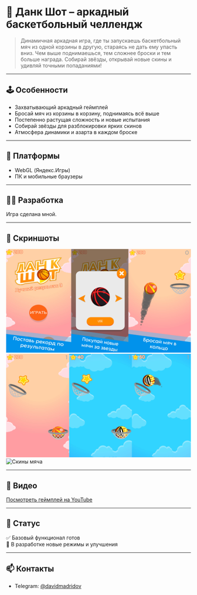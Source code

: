 # 🏀 Данк Шот – аркадный баскетбольный челлендж

> Динамичная аркадная игра, где ты запускаешь баскетбольный мяч из одной корзины в другую, стараясь не дать ему упасть вниз. Чем выше поднимаешься, тем сложнее броски и тем больше награда. Собирай звёзды, открывай новые скины и удивляй точными попаданиями!

---

## 🕹️ Особенности

- Захватывающий аркадный геймплей  
- Бросай мяч из корзины в корзину, поднимаясь всё выше  
- Постепенно растущая сложность и новые испытания  
- Собирай звёзды для разблокировки ярких скинов  
- Атмосфера динамики и азарта в каждом броске  

---

## 🔧 Платформы

- WebGL (Яндекс.Игры)  
- ПК и мобильные браузеры  

---

## 👨‍💻 Разработка

Игра сделана мной.

---

## 📸 Скриншоты

![Главный экран](media/screen1.png)  
![Геймплей](media/screen2.png)  
![Скины мяча](media/screen3.png)  

---

## 🎥 Видео

[Посмотреть геймплей на YouTube](https://youtube.com/shorts/XXXXXXXXXXX)  

---

## 📌 Статус

✅ Базовый функционал готов  
🔄 В разработке новые режимы и улучшения  

---

## 📫 Контакты

- Telegram: [@davidmadridov](https://t.me/davidmadridov)
